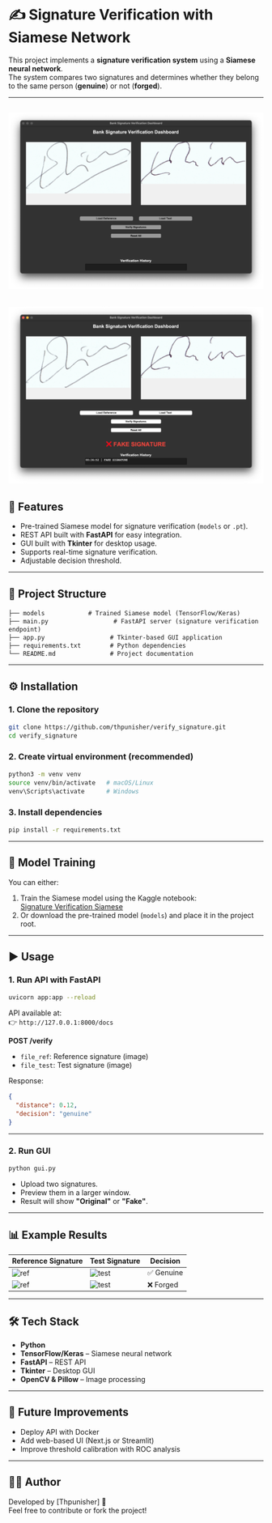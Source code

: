 # ✍️ Signature Verification with Siamese Network

This project implements a **signature verification system** using a **Siamese neural network**.  
The system compares two signatures and determines whether they belong to the same person (**genuine**) or not (**forged**).

---
![Preview](1.png)
---
![Preview](2.png)
---

## 🚀 Features
- Pre-trained Siamese model for signature verification (`models` or `.pt`).
- REST API built with **FastAPI** for easy integration.
- GUI built with **Tkinter** for desktop usage.
- Supports real-time signature verification.
- Adjustable decision threshold.

---

## 📂 Project Structure
```
├── models            # Trained Siamese model (TensorFlow/Keras)
├── main.py                  # FastAPI server (signature verification endpoint)
├── app.py                  # Tkinter-based GUI application
├── requirements.txt        # Python dependencies
└── README.md               # Project documentation
```

---

## ⚙️ Installation

### 1. Clone the repository
```bash
git clone https://github.com/thpunisher/verify_signature.git
cd verify_signature
```

### 2. Create virtual environment (recommended)
```bash
python3 -m venv venv
source venv/bin/activate   # macOS/Linux
venv\Scripts\activate      # Windows
```

### 3. Install dependencies
```bash
pip install -r requirements.txt
```

---

## 🧠 Model Training
You can either:
1. Train the Siamese model using the Kaggle notebook:  
   [Signature Verification Siamese](https://www.kaggle.com/code/samhithary/signature-verification-siamese)  
2. Or download the pre-trained model (`models`) and place it in the project root.

---

## ▶️ Usage

### 1. Run API with FastAPI
```bash
uvicorn app:app --reload
```
API available at:  
👉 `http://127.0.0.1:8000/docs`

**POST /verify**  
- `file_ref`: Reference signature (image)  
- `file_test`: Test signature (image)  

Response:
```json
{
  "distance": 0.12,
  "decision": "genuine"
}
```

---

### 2. Run GUI
```bash
python gui.py
```
- Upload two signatures.  
- Preview them in a larger window.  
- Result will show **"Original"** or **"Fake"**.

---

## 📊 Example Results
| Reference Signature | Test Signature | Decision  |
|---------------------|----------------|-----------|
| ![ref](samples/ref.png) | ![test](samples/test.png) | ✅ Genuine |
| ![ref](samples/ref2.png) | ![test](samples/test2.png) | ❌ Forged |

---

## 🛠 Tech Stack
- **Python**
- **TensorFlow/Keras** – Siamese neural network
- **FastAPI** – REST API
- **Tkinter** – Desktop GUI
- **OpenCV & Pillow** – Image processing

---

## 📌 Future Improvements
- Deploy API with Docker
- Add web-based UI (Next.js or Streamlit)
- Improve threshold calibration with ROC analysis

---

## 👨‍💻 Author
Developed by [Thpunisher] 🚀  
Feel free to contribute or fork the project!
